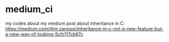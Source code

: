 # medium_ci
my codes about my medium post about inheritance in C: https://medium.com/@m.zanoosi/inheritance-in-c-not-a-new-feature-but-a-new-way-of-looking-5cfc117cb67c
